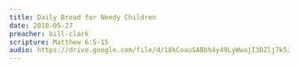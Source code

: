 ```yaml
---
title: Daily Bread for Needy Children
date: 2018-05-27
preacher: bill-clark
scripture: Matthew 6:5-15
audio: https://drive.google.com/file/d/18kCoauSABbh4y49LyWwajI3DZlj7k5zf/view
---
```


